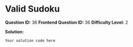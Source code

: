 
  # Valid Sudoku
  
  **Question ID:** 36
  **Frontend Question ID:** 36
  **Difficulty Level:** 2
  
  **Solution:**  
  ```
  Your solution code here
  ```
    